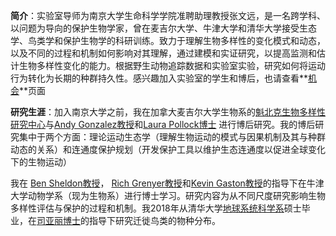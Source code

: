 __简介__：实验室导师为南京大学生命科学学院准聘助理教授张文远，是一名跨学科、以问题为导向的保护生物学家，曾在麦吉尔大学、牛津大学和清华大学接受生态学、鸟类学和保护生物学的科研训练。致力于理解生物多样性的变化模式和动态，以及不同的过程和机制如何影响对其理解，通过建模和实证研究，以提高监测和估计生物多样性变化的能力。根据野生动物追踪数据和实验室实验，研究如何将运动行为转化为长期的种群持久性。感兴趣加入实验室的学生和博后，也请查看**[机会](/opportunities/)**页面

__研究生涯__：加入南京大学之前，我在加拿大麦吉尔大学生物系的[魁北克生物多样性研究中心](https://qcbs.ca)与[Andy Gonzalez教授](https://www.thegonzalezlab.org/about-andrew-gonzalez)和[Laura Pollock博士](https://qbiodiversity.org/about/) 进行博后研究。我的博后研究集中于两个方面：理论运动生态学（理解生物运动的模式与因果机制及其与种群动态的关系）和连通度保护规划（开发保护工具以维护生态连通度以促进全球变化下的生物运动） 

我在 [Ben Sheldon教授](https://www.biology.ox.ac.uk/people/ben-sheldon)， [Rich Grenyer教授](https://www.jesus.ox.ac.uk/about-jesus-college/our-community/people/professor-richard-grenyer/)和[Kevin Gaston教授](http://kevingaston.com/biography/)的指导下在牛津大学动物学系（现为生物系）进行博士学习。研究内容为从不同尺度研究影响生物多样性评估与保护的过程和机制。我2018年从清华大学[地球系统科学系](https://www.dess.tsinghua.edu.cn)硕士毕业，在[司亚丽博士](https://www.universiteitleiden.nl/en/staffmembers/yali-si)的指导下研究迁徙鸟类的物种分布。